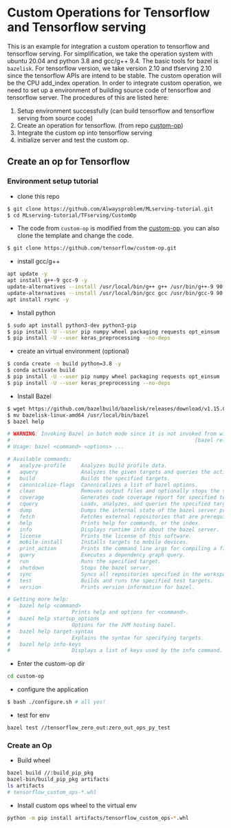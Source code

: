 # Custom Operations for Tensorflow and Tensorflow serving

This is an example for integration a custom operation to tensorflow and tensorflow serving. For simplification, we take the operation system with ubuntu 20.04 and python 3.8 and gcc/g++ 9.4. The basic tools for bazel is `bazelisk`. For tensorflow version, we take version 2.10 and tfserving 2.10 since the tensorflow APIs are intend to be stable. The custom operation will be the CPU add_index operation. In order to integrate custom operation, we need to set up a environment of building source code of tensorflow and tensorflow server. The procedures of this are listed here:

1. Setup environment successfully (can build tensorflow and tensorflow serving from source code)
2. Create an operation for tensorflow. (from repo [custom-op](https://github.com/tensorflow/custom-op))
3. Integrate the custom op into tensorflow serving
4. initialize server and test the custom op.

## Create an op for Tensorflow

### Environment setup tutorial

- clone this repo

```bash
$ git clone https://github.com/Alwaysproblem/MLserving-tutorial.git
$ cd MLserving-tutorial/TFserving/CustomOp
```

- The code from `custom-op` is modified from the [custom-op](https://github.com/tensorflow/custom-op). you can also clone the template and change the code.

```bash
$ git clone https://github.com/tensorflow/custom-op.git
```

- install gcc/g++

```bash
apt update -y
apt install g++-9 gcc-9 -y
update-alternatives --install /usr/local/bin/g++ g++ /usr/bin/g++-9 90
update-alternatives --install /usr/local/bin/gcc gcc /usr/bin/gcc-9 90
apt install rsync -y
```

- Install python

```bash
$ sudo apt install python3-dev python3-pip
$ pip install -U --user pip numpy wheel packaging requests opt_einsum
$ pip install -U --user keras_preprocessing --no-deps
```

- create an virtual environment (optional)

```bash
$ conda create -n build python=3.8 -y
$ conda activate build
$ pip install -U --user pip numpy wheel packaging requests opt_einsum
$ pip install -U --user keras_preprocessing --no-deps
```

- Install Bazel

```bash
$ wget https://github.com/bazelbuild/bazelisk/releases/download/v1.15.0/bazelisk-linux-amd64
$ mv bazelisk-linux-amd64 /usr/local/bin/bazel
$ bazel help

# WARNING: Invoking Bazel in batch mode since it is not invoked from within a workspace (below a directory having a WORKSPACE file).
#                                                            [bazel release 5.3.2]
# Usage: bazel <command> <options> ...

# Available commands:
#   analyze-profile     Analyzes build profile data.
#   aquery              Analyzes the given targets and queries the action graph.
#   build               Builds the specified targets.
#   canonicalize-flags  Canonicalizes a list of bazel options.
#   clean               Removes output files and optionally stops the server.
#   coverage            Generates code coverage report for specified test targets.
#   cquery              Loads, analyzes, and queries the specified targets w/ configurations.
#   dump                Dumps the internal state of the bazel server process.
#   fetch               Fetches external repositories that are prerequisites to the targets.
#   help                Prints help for commands, or the index.
#   info                Displays runtime info about the bazel server.
#   license             Prints the license of this software.
#   mobile-install      Installs targets to mobile devices.
#   print_action        Prints the command line args for compiling a file.
#   query               Executes a dependency graph query.
#   run                 Runs the specified target.
#   shutdown            Stops the bazel server.
#   sync                Syncs all repositories specified in the workspace file
#   test                Builds and runs the specified test targets.
#   version             Prints version information for bazel.

# Getting more help:
#   bazel help <command>
#                    Prints help and options for <command>.
#   bazel help startup_options
#                    Options for the JVM hosting bazel.
#   bazel help target-syntax
#                    Explains the syntax for specifying targets.
#   bazel help info-keys
#                    Displays a list of keys used by the info command.
```

- Enter the custom-op dir

```bash
cd custom-op
```

- configure the application

```bash
$ bash ./configure.sh # all yes!
```

- test for env

```bash
bazel test //tensorflow_zero_out:zero_out_ops_py_test
```

### Create an Op

- Build wheel

```bash
bazel build //:build_pip_pkg
bazel-bin/build_pip_pkg artifacts
ls artifacts
# tensorflow_custom_ops-*.whl
```

- Install custom ops wheel to the virtual env

```bash
python -m pip install artifacts/tensorflow_custom_ops-*.whl
```
